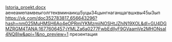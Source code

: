 [Istoria_proekt.docx](https://github.com/Dedok35/Palagin_D.V._IS-21/files/10739986/Istoria_proekt.docx) аенеамепамвеыголгтеквминаикш5уцы34цынгнаганщагвшквы45ы3ып
https://vk.com/doc352783817_656643296?hash=nm025MuHMSH6Ao4eOPRmlYKMzmiiNOSHtJZhiN19XOL&dl=GU4DGMZRGM4TANA:1677606457:jYMLZa6a0277FwbEdlIyF9GVaamVe2MHONsaI4NQ8Iw&api=1&no_preview=1 презентация
